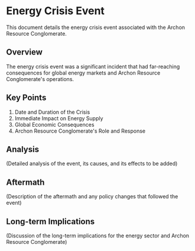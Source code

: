 # Energy Crisis Event

This document details the energy crisis event associated with the Archon Resource Conglomerate.

## Overview

The energy crisis event was a significant incident that had far-reaching consequences for global energy markets and Archon Resource Conglomerate's operations.

## Key Points

1. Date and Duration of the Crisis
2. Immediate Impact on Energy Supply
3. Global Economic Consequences
4. Archon Resource Conglomerate's Role and Response

## Analysis

(Detailed analysis of the event, its causes, and its effects to be added)

## Aftermath

(Description of the aftermath and any policy changes that followed the event)

## Long-term Implications

(Discussion of the long-term implications for the energy sector and Archon Resource Conglomerate)
